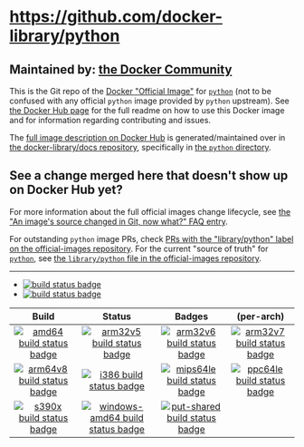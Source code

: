 # https://github.com/docker-library/python

## Maintained by: [the Docker Community](https://github.com/docker-library/python)

This is the Git repo of the [Docker "Official Image"](https://github.com/docker-library/official-images#what-are-official-images) for [`python`](https://hub.docker.com/_/python/) (not to be confused with any official `python` image provided by `python` upstream). See [the Docker Hub page](https://hub.docker.com/_/python/) for the full readme on how to use this Docker image and for information regarding contributing and issues.

The [full image description on Docker Hub](https://hub.docker.com/_/python/) is generated/maintained over in [the docker-library/docs repository](https://github.com/docker-library/docs), specifically in [the `python` directory](https://github.com/docker-library/docs/tree/master/python).

## See a change merged here that doesn't show up on Docker Hub yet?

For more information about the full official images change lifecycle, see [the "An image's source changed in Git, now what?" FAQ entry](https://github.com/docker-library/faq#an-images-source-changed-in-git-now-what).

For outstanding `python` image PRs, check [PRs with the "library/python" label on the official-images repository](https://github.com/docker-library/official-images/labels/library%2Fpython). For the current "source of truth" for [`python`](https://hub.docker.com/_/python/), see [the `library/python` file in the official-images repository](https://github.com/docker-library/official-images/blob/master/library/python).

---

-	[![build status badge](https://img.shields.io/github/workflow/status/docker-library/python/GitHub%20CI/master?label=GitHub%20CI)](https://github.com/docker-library/python/actions?query=workflow%3A%22GitHub+CI%22+branch%3Amaster)
-	[![build status badge](https://img.shields.io/jenkins/s/https/doi-janky.infosiftr.net/job/update.sh/job/python.svg?label=Automated%20update.sh)](https://doi-janky.infosiftr.net/job/update.sh/job/python/)

| Build | Status | Badges | (per-arch) |
|:-:|:-:|:-:|:-:|
| [![amd64 build status badge](https://img.shields.io/jenkins/s/https/doi-janky.infosiftr.net/job/multiarch/job/amd64/job/python.svg?label=amd64)](https://doi-janky.infosiftr.net/job/multiarch/job/amd64/job/python/) | [![arm32v5 build status badge](https://img.shields.io/jenkins/s/https/doi-janky.infosiftr.net/job/multiarch/job/arm32v5/job/python.svg?label=arm32v5)](https://doi-janky.infosiftr.net/job/multiarch/job/arm32v5/job/python/) | [![arm32v6 build status badge](https://img.shields.io/jenkins/s/https/doi-janky.infosiftr.net/job/multiarch/job/arm32v6/job/python.svg?label=arm32v6)](https://doi-janky.infosiftr.net/job/multiarch/job/arm32v6/job/python/) | [![arm32v7 build status badge](https://img.shields.io/jenkins/s/https/doi-janky.infosiftr.net/job/multiarch/job/arm32v7/job/python.svg?label=arm32v7)](https://doi-janky.infosiftr.net/job/multiarch/job/arm32v7/job/python/) |
| [![arm64v8 build status badge](https://img.shields.io/jenkins/s/https/doi-janky.infosiftr.net/job/multiarch/job/arm64v8/job/python.svg?label=arm64v8)](https://doi-janky.infosiftr.net/job/multiarch/job/arm64v8/job/python/) | [![i386 build status badge](https://img.shields.io/jenkins/s/https/doi-janky.infosiftr.net/job/multiarch/job/i386/job/python.svg?label=i386)](https://doi-janky.infosiftr.net/job/multiarch/job/i386/job/python/) | [![mips64le build status badge](https://img.shields.io/jenkins/s/https/doi-janky.infosiftr.net/job/multiarch/job/mips64le/job/python.svg?label=mips64le)](https://doi-janky.infosiftr.net/job/multiarch/job/mips64le/job/python/) | [![ppc64le build status badge](https://img.shields.io/jenkins/s/https/doi-janky.infosiftr.net/job/multiarch/job/ppc64le/job/python.svg?label=ppc64le)](https://doi-janky.infosiftr.net/job/multiarch/job/ppc64le/job/python/) |
| [![s390x build status badge](https://img.shields.io/jenkins/s/https/doi-janky.infosiftr.net/job/multiarch/job/s390x/job/python.svg?label=s390x)](https://doi-janky.infosiftr.net/job/multiarch/job/s390x/job/python/) | [![windows-amd64 build status badge](https://img.shields.io/jenkins/s/https/doi-janky.infosiftr.net/job/multiarch/job/windows-amd64/job/python.svg?label=windows-amd64)](https://doi-janky.infosiftr.net/job/multiarch/job/windows-amd64/job/python/) | [![put-shared build status badge](https://img.shields.io/jenkins/s/https/doi-janky.infosiftr.net/job/put-shared/job/heavy.svg?label=put-shared)](https://doi-janky.infosiftr.net/job/put-shared/job/heavy/) |

<!-- THIS FILE IS GENERATED BY https://github.com/docker-library/docs/blob/master/generate-repo-stub-readme.sh -->
